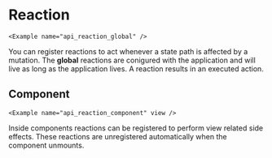 # Reaction

```marksy
<Example name="api_reaction_global" />
```

You can register reactions to act whenever a state path is affected by a mutation. The **global** reactions are conigured with the application and will live as long as the application lives. A reaction results in an executed action.

## Component

```marksy
<Example name="api_reaction_component" view />
```

Inside components reactions can be registered to perform view related side effects. These reactions are unregistered automatically when the component unmounts. 